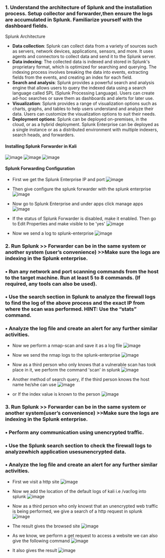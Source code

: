 ### 1. Understand the architecture of Splunk and the installation process. Setup collector and forwarder,then ensure the logs are accumulated in Splunk. Familiarize yourself with the dashboard fields.

Splunk Architecture

- **Data collection**: Splunk can collect data from a variety of sources such as servers, network devices, applications, sensors, and more. It uses agents and connectors to collect data and send it to the Splunk server.
- **Data indexing**: The collected data is indexed and stored in Splunk's proprietary format, which is optimized for searching and querying. The indexing process involves breaking the data into events, extracting fields from the events, and creating an index for each field.
- **Search and analysis**: Splunk provides a powerful search and analysis engine that allows users to query the indexed data using a search language called SPL (Splunk Processing Language). Users can create ad-hoc searches or save them as dashboards and alerts for later use.
- **Visualization**: Splunk provides a range of visualization options such as charts, graphs, and tables to help users understand and analyze their data. Users can customize the visualization options to suit their needs.
- **Deployment options**: Splunk can be deployed on-premises, in the cloud, or as a hybrid deployment. Splunk Enterprise can be deployed as a single instance or as a distributed environment with multiple indexers, search heads, and forwarders.

#### Installing Splunk Forwarder in Kali
![image](https://github.com/Akhilkj123/Cyber-Security/assets/65653010/95ef383c-9a35-49c8-a2cf-91ab58c4817a)
![image](https://github.com/Akhilkj123/Cyber-Security/assets/65653010/d59657ca-4064-4f3a-8aef-853b8d886d63)
![image](https://github.com/Akhilkj123/Cyber-Security/assets/65653010/e4d79590-3701-4f90-98f5-0242f2c34f3b)



#### Splunk Forwarding Configuration
- First we get the Splunk Enterprise IP and port
![image](https://github.com/Akhilkj123/Cyber-Security/assets/65653010/e79ad500-d5c7-49e7-9c0a-f7f3213f849e)

- Then give configure the splunk forwarder with the splunk enterprise
![image](https://github.com/Akhilkj123/Cyber-Security/assets/65653010/11add3e6-db41-49de-a650-2dc3d79a5040)
- Now go to Splunk Enterprise and under apps click manage apps
![image](https://github.com/Akhilkj123/Cyber-Security/assets/65653010/3380ad6b-f4b2-4039-88a9-211679220813)

- If the status of Splunk Forwarder is disabled, make it enabled. Then go to Edit Properties and make visible to be 'yes'
![image](https://github.com/Akhilkj123/Cyber-Security/assets/65653010/83c771d2-cf4c-4134-97a6-de40290ecf10)

- Now we send a log to splunk-enterprise 
![image](https://github.com/Akhilkj123/Cyber-Security/assets/65653010/4882d981-f5bf-4bae-8dbc-9b8fbe422778)

### 2. Run Splunk >> Forwarder can be in the same system or another system (user’s convenience) >>Make sure the logs are indexing in the Splunk enterprise.
### • Run any network and port scanning commands from the host to the target machine. Run at least 5 to 8 commands. (If required, any tools can also be used).
### • Use the search section in Splunk to analyze the firewall logs to find the log of the above process and the exact IP from where the scan was performed. HINT: Use the “stats” command.
### • Analyze the log file and create an alert for any further similar activities.
- Now we perform a nmap-scan and save it as a log file
![image](https://github.com/Akhilkj123/Cyber-Security/assets/65653010/8181b83e-9aa6-4085-8508-0dbd71ca461e)

- Now we send the nmap logs to the splunk-enterprise 
![image](https://github.com/Akhilkj123/Cyber-Security/assets/65653010/0d481bc0-203e-4bbf-ae55-952cda5f9f0e)

- Now as a third person who only knows that a vulnerable scan has took place in it, we perform the command 'scan' in splunk 
![image](https://github.com/Akhilkj123/Cyber-Security/assets/65653010/588dfe61-4bed-416b-acc2-6efc66dbc538)

- Another method of search query, if the third person knows the host name he/she can use 
![image](https://github.com/Akhilkj123/Cyber-Security/assets/65653010/ad811d16-5d2c-4313-bd46-346fb486918d)

- or If the index value is known to the person
![image](https://github.com/Akhilkj123/Cyber-Security/assets/65653010/07021f1d-fcc2-4823-b502-f244de93dc1e)

### 3. Run Splunk >> Forwarder can be in the same system or another system(user’s convenience) >>Make sure the logs are indexing in the Splunk enterprise.
### • Perform any communication using unencrypted traffic.
### • Use the Splunk search section to check the firewall logs to analyzewhich application usesunencrypted data.
### • Analyze the log file and create an alert for any further similar activities.
- First we visit a http site
![image](https://github.com/Akhilkj123/Cyber-Security/assets/65653010/fccdb215-afba-447b-94d8-e37165142deb)

- Now we add the location of the default logs of kali i.e /var/log into splunk
![image](https://github.com/Akhilkj123/Cyber-Security/assets/65653010/1ebb39d7-02df-4b17-8ac0-e598138622c5)

- Now as a third person who only knowst that an unencrypted web traffic is being performed, we give a search of a http request in splunk 
![image](https://github.com/Akhilkj123/Cyber-Security/assets/65653010/e147093c-4e70-403e-abf3-0a270eceb71f)

- The result gives the browsed site
![image](https://github.com/Akhilkj123/Cyber-Security/assets/65653010/6183e7ad-a7d4-4665-a45b-3b5a791fb20d)

- As we know, we perform a get request to access a website we can also give the following command
![image](https://github.com/Akhilkj123/Cyber-Security/assets/65653010/eaac059a-55b0-4935-a1a8-7f332a6a70fa)

- It also gives the result
![image](https://github.com/Akhilkj123/Cyber-Security/assets/65653010/ad587ea6-25ad-4bd9-9494-f5ca82e19422)






